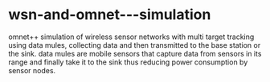 wsn-and-omnet---simulation
==========================

omnet++  simulation of wireless sensor networks with multi target tracking using data mules, collecting data and then transmitted to the base station or the sink. data mules are mobile sensors that capture data from sensors in its range and finally take it to the sink thus reducing power consumption by sensor nodes.
